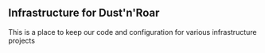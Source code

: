 ## Infrastructure for Dust'n'Roar
This is a place to keep our code and configuration for various infrastructure projects
